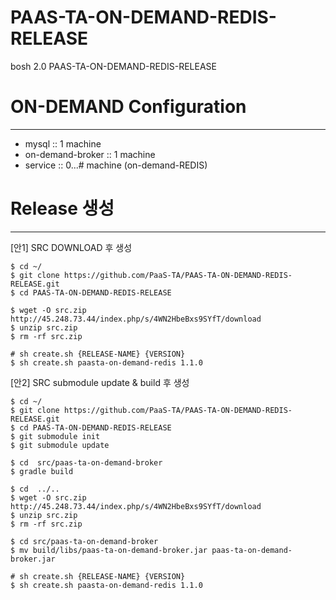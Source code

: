 # PAAS-TA-ON-DEMAND-REDIS-RELEASE
bosh 2.0 PAAS-TA-ON-DEMAND-REDIS-RELEASE


# ON-DEMAND Configuration
------------------------
- mysql :: 1 machine
- on-demand-broker :: 1 machine
- service :: 0...# machine (on-demand-REDIS)





# Release 생성
------------------------

[안1] SRC DOWNLOAD 후 생성 
````
$ cd ~/
$ git clone https://github.com/PaaS-TA/PAAS-TA-ON-DEMAND-REDIS-RELEASE.git
$ cd PAAS-TA-ON-DEMAND-REDIS-RELEASE

$ wget -O src.zip http://45.248.73.44/index.php/s/4WN2HbeBxs9SYfT/download
$ unzip src.zip
$ rm -rf src.zip

# sh create.sh {RELEASE-NAME} {VERSION}
$ sh create.sh paasta-on-demand-redis 1.1.0
````





[안2] SRC submodule update & build 후 생성 
````
$ cd ~/
$ git clone https://github.com/PaaS-TA/PAAS-TA-ON-DEMAND-REDIS-RELEASE.git
$ cd PAAS-TA-ON-DEMAND-REDIS-RELEASE
$ git submodule init
$ git submodule update

$ cd  src/paas-ta-on-demand-broker
$ gradle build

$ cd  ../..
$ wget -O src.zip http://45.248.73.44/index.php/s/4WN2HbeBxs9SYfT/download
$ unzip src.zip
$ rm -rf src.zip

$ cd src/paas-ta-on-demand-broker
$ mv build/libs/paas-ta-on-demand-broker.jar paas-ta-on-demand-broker.jar

# sh create.sh {RELEASE-NAME} {VERSION}
$ sh create.sh paasta-on-demand-redis 1.1.0
````
